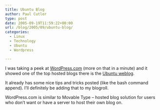 ```yaml
---
title: Ubuntu Blog
author: Paul Cutler
type: post
date: 2005-09-19T11:59:22+00:00
url: /blog/2005/09/ubuntu-blog/
categories:
  - Linux
  - Technology
  - Ubuntu
  - Wordpress

---
```

I was taking a peek at [WordPress.com][1] (more on that in a minute) and it showed one of the top hosted blogs there is the [Ubuntu weblog][2].

It already has some nice tips and tricks posted (like the bash command append). I&#8217;ll definitely be adding that to my blogroll.

WordPress.com is similar to Movable Type &#8211; hosted blog solution for users who don&#8217;t want or have a server to host their own blog on.

 [1]: http://www.wordpress.com
 [2]: http://ubuntu.wordpress.com/